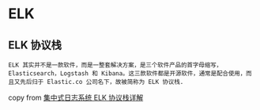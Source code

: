 # ELK

## ELK 协议栈

```
ELK 其实并不是一款软件，而是一整套解决方案，是三个软件产品的首字母缩写，Elasticsearch，Logstash 和 Kibana。这三款软件都是开源软件，通常是配合使用，而且又先后归于 Elastic.co 公司名下，故被简称为 ELK 协议栈.
```
copy from [集中式日志系统 ELK 协议栈详解](https://www.ibm.com/developerworks/cn/opensource/os-cn-elk/index.html)
